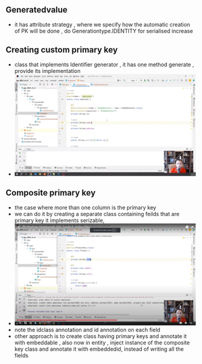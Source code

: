 ## Generatedvalue
- it has attribute strategy , where we specify how the automatic creation of PK will be done , do Generationtype.IDENTITY for serialised increase
## Creating custom primary key
- class that implements Identifier generator , it has one method generate , provide its implementation
- ![](../../statics/Pasted%20image%2020240608115451.png)

## Composite primary key
- the case where more than one column is the primary key 
- we can do it by creating a separate class containing feilds that are primary key  it implements serizable, 
- ![](../../statics/Pasted%20image%2020240608120150.png)
- note the idclass annotation and id annotation on each field
- other approach is to create class having primary keys and annotate it with embeddable , also now in entity , inject instance of the composite key class and annotate it with embeddedid, instead of writing all the fields 